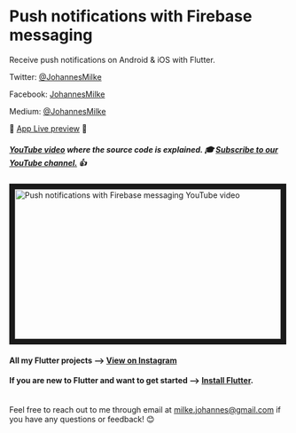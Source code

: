 # Push notifications with Firebase messaging
Receive push notifications on Android & iOS with Flutter.

Twitter: [@JohannesMilke](https://twitter.com/JohannesMilke "Twitter Johannes Milke")

Facebook: [JohannesMilke](https://www.facebook.com/milkejohannes "Facebook Johannes Milke")

Medium: [@JohannesMilke](https://medium.com/@johannesmilke  "Flutter Articles of Johannes Milke")

:dizzy: [App Live preview](https://www.instagram.com/p/BwM6GNiArnV/ "Live preview on Instagram") :dizzy:

##### [YouTube video](https://www.youtube.com/watch?v=wjJN1C9UxpY "Youtube Johannes Milke") where the *source code* is explained. :mortar_board: [Subscribe to our YouTube channel.](http://www.youtube.com/channel/UC0FD2apauvegCcsvqIBceLA?sub_confirmation=1 "YouTube Subscribe Johannes Milke") :thumbsup:  
<a href="https://www.youtube.com/watch?v=wjJN1C9UxpY&feature=player_embedded
" target="_blank"><img src="http://img.youtube.com/vi/wjJN1C9UxpY/maxresdefault.jpg" 
alt="Push notifications with Firebase messaging YouTube video" width="480" height="270" border="10" /></a>

#### All my Flutter projects --> [View on Instagram](https://www.instagram.com/johannesmilke/ "My Flutter projects")

#### If you are new to Flutter and want to get started --> [Install Flutter](https://flutter.io/docs/get-started/install "Get started with Flutter").

\
Feel free to reach out to me through email at milke.johannes@gmail.com if you have any questions or feedback! :blush:
